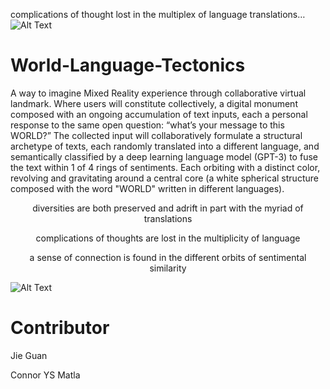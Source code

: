 complications of thought lost in the multiplex of language translations…
![Alt Text](https://github.com/jieguann/World-Language-Tectonics/blob/main/Media/Images/Picture3.gif)
# World-Language-Tectonics
A way to imagine Mixed Reality experience through collaborative virtual landmark. Where users will constitute collectively, a digital monument composed with an ongoing accumulation of text inputs, each a personal response to the same open question: “what’s your message to this WORLD?” The collected input will collaboratively formulate a structural archetype of texts, each randomly translated into a different language, and semantically classified by a deep learning language model (GPT-3) to fuse the text within 1 of 4 rings of sentiments. Each orbiting with a distinct color, revolving and gravitating around a central core (a white spherical structure composed with the word "WORLD" written in different languages). 

<p align="center">diversities are both preserved and adrift in part with the myriad of translations</p>
<p align="center">complications of thoughts are lost in the multiplicity of language</p>
<p align="center">a sense of connection is found in the different orbits of sentimental similarity</p>


![Alt Text](https://github.com/jieguann/World-Language-Tectonics/blob/main/Media/Images/Picture2.png)
# Contributor
Jie Guan  

Connor YS Matla
